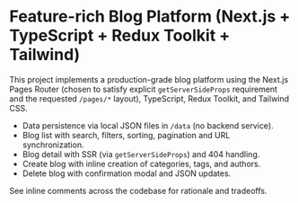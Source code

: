 # Feature-rich Blog Platform (Next.js + TypeScript + Redux Toolkit + Tailwind)

This project implements a production-grade blog platform using the Next.js Pages Router (chosen to satisfy explicit `getServerSideProps` requirement and the requested `/pages/*` layout), TypeScript, Redux Toolkit, and Tailwind CSS.

- Data persistence via local JSON files in `/data` (no backend service).
- Blog list with search, filters, sorting, pagination and URL synchronization.
- Blog detail with SSR (via `getServerSideProps`) and 404 handling.
- Create blog with inline creation of categories, tags, and authors.
- Delete blog with confirmation modal and JSON updates.

See inline comments across the codebase for rationale and tradeoffs.


